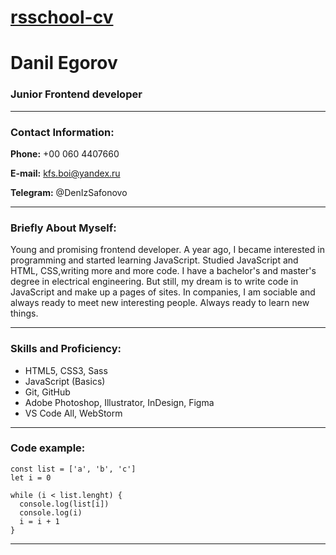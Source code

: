 # [rsschool-cv](https://honeysafonovets.github.io/rsschool-cv/cv)

# Danil Egorov
### Junior Frontend developer
---
### Contact Information:

__Phone:__ +00 060 4407660

__E-mail:__ kfs.boi@yandex.ru

__Telegram:__ @DenIzSafonovo

---
### Briefly About Myself:

Young and promising frontend developer. A year ago, I became interested in programming and started learning JavaScript. Studied JavaScript and HTML, CSS,writing more  and more code. 
I have a bachelor's and master's degree in electrical engineering. But still, my dream is to write code in JavaScript and make up a pages of sites. In companies, I am sociable and always ready to meet new interesting people. Always ready to learn new things.

---
### Skills and Proficiency:
* HTML5, CSS3, Sass
* JavaScript (Basics)
* Git, GitHub
* Adobe Photoshop, Illustrator, InDesign, Figma
* VS Code All, WebStorm

---

### Code example:

```
const list = ['a', 'b', 'c']
let i = 0

while (i < list.lenght) {
  console.log(list[i])
  console.log(i)
  i = i + 1
}
```
---